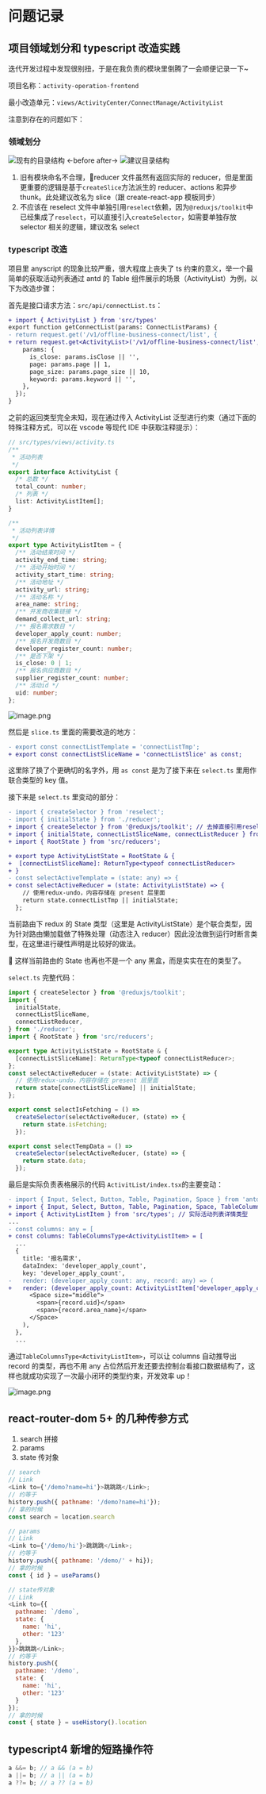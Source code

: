 # 问题记录

## 项目领域划分和 typescript 改造实践

迭代开发过程中发现很别扭，于是在我负责的模块里倒腾了一会顺便记录一下~

项目名称：`activity-operation-frontend`

最小改造单元：`views/ActivityCenter/ConnectManage/ActivityList`

注意到存在的问题如下：

### 领域划分

![现有的目录结构](https://i.loli.net/2021/06/02/7l8Uc1SuiF5WyYq.png '现有目录结构') ←before after→ ![建议目录结构](https://i.loli.net/2021/06/02/UCL9ka6nQh4IxZX.png '现有目录结构')

1. 旧有模块命名不合理，reducer 文件虽然有返回实际的 reducer，但是里面更重要的逻辑是基于`createSlice`方法派生的 reducer、actions 和异步 thunk。此处建议改名为 slice（跟 create-react-app 模板同步）
2. 不应该在 reselect 文件中单独引用`reselect`依赖，因为`@reduxjs/toolkit`中已经集成了`reselect`，可以直接引入`createSelector`，如需要单独存放 selector 相关的逻辑，建议改名 select

### typescript 改造

项目里 anyscript 的现象比较严重，很大程度上丧失了 ts 约束的意义，举一个最简单的获取活动列表通过 antd 的 Table 组件展示的场景（ActivityList）为例，以下为改造步骤：

首先是接口请求方法：`src/api/connectList.ts`：

```diff
+ import { ActivityList } from 'src/types'
export function getConnectList(params: ConnectListParams) {
- return request.get('/v1/offline-business-connect/list', {
+ return request.get<ActivityList>('/v1/offline-business-connect/list', {
    params: {
      is_close: params.isClose || '',
      page: params.page || 1,
      page_size: params.page_size || 10,
      keyword: params.keyword || '',
    },
  });
}
```

之前的返回类型完全未知，现在通过传入 ActivityList 泛型进行约束（通过下面的特殊注释方式，可以在 vscode 等现代 IDE 中获取注释提示）：

```typescript
// src/types/views/activity.ts
/**
 * 活动列表
 */
export interface ActivityList {
  /* 总数 */
  total_count: number;
  /* 列表 */
  list: ActivityListItem[];
}

/**
 * 活动列表详情
 */
export type ActivityListItem = {
  /** 活动结束时间 */
  activity_end_time: string;
  /** 活动开始时间 */
  activity_start_time: string;
  /** 活动地址 */
  activity_url: string;
  /** 活动名称 */
  area_name: string;
  /** 开发商收集链接 */
  demand_collect_url: string;
  /** 报名需求数目 */
  developer_apply_count: number;
  /** 报名开发商数目 */
  developer_register_count: number;
  /** 是否下架 */
  is_close: 0 | 1;
  /** 报名供应商数目 */
  supplier_register_count: number;
  /** 活动id */
  uid: number;
};
```

![image.png](https://i.loli.net/2021/06/02/jsYFr8QNe4doHpA.png)

然后是 `slice.ts` 里面的需要改造的地方：

```diff
- export const connectListTemplate = 'connectListTmp';
+ export const connectListSliceName = 'connectListSlice' as const;
```

这里除了换了个更确切的名字外，用 `as const` 是为了接下来在 `select.ts` 里用作联合类型的 key 值。

接下来是 `select.ts` 里变动的部分：

```diff
- import { createSelector } from 'reselect';
- import { initialState } from './reducer';
+ import { createSelector } from '@reduxjs/toolkit'; // 去掉直接引用reselect，改从同一地方调用
+ import { initialState, connectListSliceName, connectListReducer } from './reducer';
+ import { RootState } from 'src/reducers';

+ export type ActivityListState = RootState & {
+  [connectListSliceName]: ReturnType<typeof connectListReducer>
+ }
- const selectActiveTemplate = (state: any) => {
+ const selectActiveReducer = (state: ActivityListState) => {
    // 使用redux-undo，内容存储在 present 层里面
    return state.connectListTmp || initialState;
  };
```

当前路由下 redux 的 State 类型（这里是 ActivityListState）是个联合类型，因为针对路由懒加载做了特殊处理（动态注入 reducer）因此没法做到运行时断言类型，在这里进行硬性声明是比较好的做法。

 这样当前路由的 State 也再也不是一个 any 黑盒，而是实实在在的类型了。

`select.ts` 完整代码：

```typescript
import { createSelector } from '@reduxjs/toolkit';
import {
  initialState,
  connectListSliceName,
  connectListReducer,
} from './reducer';
import { RootState } from 'src/reducers';

export type ActivityListState = RootState & {
  [connectListSliceName]: ReturnType<typeof connectListReducer>;
};
const selectActiveReducer = (state: ActivityListState) => {
  // 使用redux-undo，内容存储在 present 层里面
  return state[connectListSliceName] || initialState;
};

export const selectIsFetching = () =>
  createSelector(selectActiveReducer, (state) => {
    return state.isFetching;
  });

export const selectTempData = () =>
  createSelector(selectActiveReducer, (state) => {
    return state.data;
  });
```

最后是实际负责表格展示的代码 `ActivitList/index.tsx`的主要变动：

```diff
- import { Input, Select, Button, Table, Pagination, Space } from 'antd';
+ import { Input, Select, Button, Table, Pagination, Space, TableColumnsType } from 'antd'; // 拿到TableColumnsType帮助传入我们的类型泛型
+ import { ActivityListItem } from 'src/types'; // 实际活动列表详情类型
...
- const columns: any = [
+ const columns: TableColumnsType<ActivityListItem> = [
  ...
  {
    title: '报名需求',
    dataIndex: 'developer_apply_count',
    key: 'developer_apply_count',
-   render: (developer_apply_count: any, record: any) => (
+   render: (developer_apply_count: ActivityListItem['developer_apply_count'], record) => (
      <Space size="middle">
        <span>{record.uid}</span>
        <span>{record.area_name}</span>
      </Space>
    ),
  },
  ...
```

通过`TableColumnsType<ActivityListItem>`，可以让 columns 自动推导出 record 的类型，再也不用 any 占位然后开发还要去控制台看接口数据结构了，这样也就成功实现了一次最小闭环的类型约束，开发效率 up！

![image.png](https://i.loli.net/2021/06/02/QyCG9geRfd4mAiO.png)

## react-router-dom 5+ 的几种传参方式

1. search 拼接
2. params
3. state 传对象

```javascript
// search
// Link
<Link to={'/demo?name=hi'}>跳跳跳</Link>;
// 约等于
history.push({ pathname: '/demo?name=hi'});
// 拿的时候
const search = location.search

// params
// Link
<Link to={'/demo/hi'}>跳跳跳</Link>;
// 约等于
history.push({ pathname: '/demo/' + hi});
// 拿的时候
const { id } = useParams()

// state传对象
// Link
<Link to={{
  pathname: `/demo`,
  state: {
    name: 'hi',
    other: '123'
  },
}}>跳跳跳</Link>;
// 约等于
history.push({
  pathname: '/demo',
  state: {
    name: 'hi',
    other: '123'
  }
});
// 拿的时候
const { state } = useHistory().location
```

## typescript4 新增的短路操作符

```typescript
a &&= b; // a && (a = b)
a ||= b; // a || (a = b)
a ??= b; // a ?? (a = b)
```

